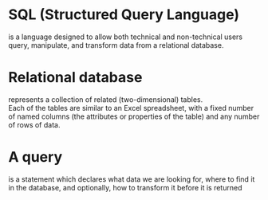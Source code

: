 # SQL (Structured Query Language)  
  is a language designed to allow both technical and non-technical users query,   manipulate, and transform data from a relational database.

  
# Relational database  
  represents a collection of related (two-dimensional) tables.  
   Each of the tables are similar to an Excel spreadsheet,   with a fixed number of named columns (the attributes or properties of the table) and any number of rows of data.

# A query
 is a statement which declares what data we are looking for, where to find it in the database, and optionally, how to transform it before it is returned  


